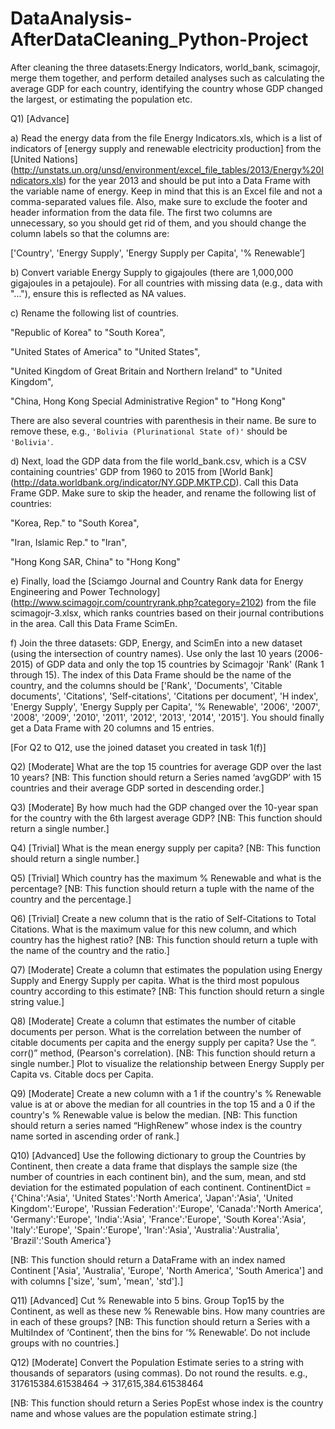 # DataAnalysis-AfterDataCleaning_Python-Project
After cleaning the three datasets:Energy Indicators, world_bank, scimagojr, merge them together, and perform detailed analyses such as calculating the average GDP for each country, identifying the country whose GDP changed the largest, or estimating the population etc.

Q1) [Advance]

a) Read the energy data from the file Energy Indicators.xls, which is a list of indicators of [energy supply and renewable electricity production] from the [United Nations] (http://unstats.un.org/unsd/environment/excel_file_tables/2013/Energy%20Indicators.xls) for the year 2013 and should be put into a Data Frame with the variable name of energy. Keep in mind that this is an Excel file and not a comma-separated values file. Also, make sure to exclude the footer and header information from the data file. The first two columns are unnecessary, so you should get rid of them, and you should change the column labels so that the columns are:
 
['Country', 'Energy Supply', 'Energy Supply per Capita', '% Renewable’]

b) Convert variable Energy Supply to gigajoules (there are 1,000,000 gigajoules in a petajoule). For all countries with missing data (e.g., data with "..."), ensure this is reflected as NA values.
 
c) Rename the following list of countries.

"Republic of Korea" to "South Korea",

"United States of America" to "United States",

"United Kingdom of Great Britain and Northern Ireland" to "United Kingdom",

"China, Hong Kong Special Administrative Region" to "Hong Kong"
 
There are also several countries with parenthesis in their name. Be sure to remove these, e.g., `'Bolivia (Plurinational State of)'` should be `'Bolivia'`.

d) Next, load the GDP data from the file world_bank.csv, which is a CSV containing countries' GDP from 1960 to 2015 from [World Bank] (http://data.worldbank.org/indicator/NY.GDP.MKTP.CD). Call this Data Frame GDP. Make sure to skip the header, and rename the following list of countries:

"Korea, Rep." to "South Korea", 

"Iran, Islamic Rep." to "Iran",

"Hong Kong SAR, China" to "Hong Kong"

e) Finally, load the [Sciamgo Journal and Country Rank data for Energy Engineering and Power Technology] (http://www.scimagojr.com/countryrank.php?category=2102) from the file scimagojr-3.xlsx, which ranks countries based on their journal contributions in the area. Call this Data Frame ScimEn.
 
f) Join the three datasets: GDP, Energy, and ScimEn into a new dataset (using the intersection of country names). Use only the last 10 years (2006-2015) of GDP data and only the top 15 countries by Scimagojr 'Rank' (Rank 1 through 15). The index of this Data Frame should be the name of the country, and the columns should be ['Rank', 'Documents', 'Citable documents', 'Citations', 'Self-citations', 'Citations per document', 'H index', 'Energy Supply', 'Energy Supply per Capita', '% Renewable', '2006', '2007', '2008', '2009', '2010', '2011', '2012', '2013', '2014', '2015']. You should finally get a Data Frame with 20 columns and 15 entries.

[For Q2 to Q12, use the joined dataset you created in task 1(f)]

Q2) [Moderate] What are the top 15 countries for average GDP over the last 10 years? [NB: This function should return a Series named ‘avgGDP’ with 15 countries and their average GDP sorted in descending order.]

Q3) [Moderate] By how much had the GDP changed over the 10-year span for the country with the 6th largest average GDP? [NB: This function should return a single number.]

Q4) [Trivial] What is the mean energy supply per capita? [NB: This function should return a single number.]

Q5) [Trivial] Which country has the maximum % Renewable and what is the percentage? [NB: This function should return a tuple with the name of the country and the percentage.]

Q6) [Trivial] Create a new column that is the ratio of Self-Citations to Total Citations. What is the maximum value for this new column, and which country has the highest ratio? [NB: This function should return a tuple with the name of the country and the ratio.]

Q7) [Moderate] Create a column that estimates the population using Energy Supply and Energy Supply per capita. What is the third most populous country according to this estimate? [NB: This function should return a single string value.]

Q8) [Moderate] Create a column that estimates the number of citable documents per person. What is the correlation between the number of citable documents per capita and the energy supply per capita? Use the “. corr()” method, (Pearson's correlation). [NB: This function should return a single number.] Plot to visualize the relationship between Energy Supply per Capita vs. Citable docs per Capita.

Q9) [Moderate] Create a new column with a 1 if the country's % Renewable value is at or above the median for all countries in the top 15 and a 0 if the country's % Renewable value is below the median. [NB: This function should return a series named “HighRenew” whose index is the country name sorted in ascending order of rank.]

Q10) [Advanced] Use the following dictionary to group the Countries by Continent, then create a data frame that displays the sample size (the number of countries in each continent bin), and the sum, mean, and std deviation for the estimated population of each continent.
 ContinentDict = {'China':'Asia', 
                   'United States':'North America', 
                   'Japan':'Asia', 
                   'United Kingdom':'Europe', 
                   'Russian Federation':'Europe', 
                   'Canada':'North America', 
                   'Germany':'Europe', 
                   'India':'Asia',
                   'France':'Europe', 
                   'South Korea':'Asia', 
                   'Italy':'Europe', 
                   'Spain':'Europe', 
                   'Iran':'Asia',
                   'Australia':'Australia', 
                   'Brazil':'South America'}
                   
[NB: This function should return a DataFrame with an index named Continent ['Asia', 'Australia', 'Europe', 'North America', 'South America'] and with columns ['size', 'sum', 'mean', 'std'].]

Q11) [Advanced] Cut % Renewable into 5 bins. Group Top15 by the Continent, as well as these new % Renewable bins. How many countries are in each of these groups? [NB: This function should return a Series with a MultiIndex of ‘Continent’, then the bins for ‘% Renewable’. Do not include groups with no countries.]

Q12) [Moderate] Convert the Population Estimate series to a string with thousands of separators (using commas). Do not round the results.
e.g., 317615384.61538464 -> 317,615,384.61538464

[NB: This function should return a Series PopEst whose index is the country name and whose values are the population estimate string.]
